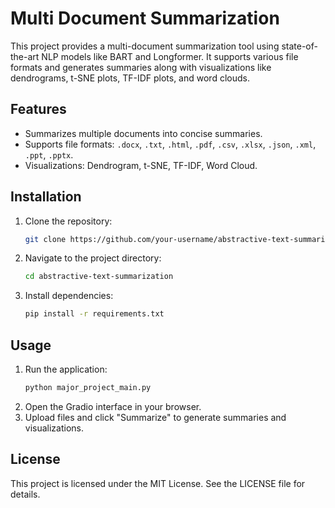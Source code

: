 # Multi Document Summarization

This project provides a multi-document summarization tool using state-of-the-art NLP models like BART and Longformer. It supports various file formats and generates summaries along with visualizations like dendrograms, t-SNE plots, TF-IDF plots, and word clouds.

## Features
- Summarizes multiple documents into concise summaries.
- Supports file formats: `.docx`, `.txt`, `.html`, `.pdf`, `.csv`, `.xlsx`, `.json`, `.xml`, `.ppt`, `.pptx`.
- Visualizations: Dendrogram, t-SNE, TF-IDF, Word Cloud.

## Installation
1. Clone the repository:
   ```bash
   git clone https://github.com/your-username/abstractive-text-summarization.git
   ```
2. Navigate to the project directory:
   ```bash
   cd abstractive-text-summarization
   ```
3. Install dependencies:
   ```bash
   pip install -r requirements.txt
   ```

## Usage
1. Run the application:
   ```bash
   python major_project_main.py
   ```
2. Open the Gradio interface in your browser.
3. Upload files and click "Summarize" to generate summaries and visualizations.

## License
This project is licensed under the MIT License. See the LICENSE file for details.
